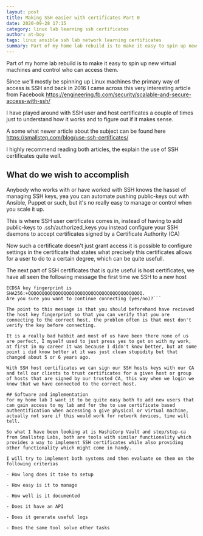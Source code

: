 ```yaml
---
layout: post
title: Making SSH easier with certificates Part 0
date: 2020-09-28 17:15
category: linux lab learning ssh certificates
author: at-boy
tags: linux ansible ssh lab network learning certificates
summary: Part of my home lab rebuild is to make it easy to spin up new virtual machines and control who can access them. Since we'll mostly be spinning up Linux machines the primary way of access is SSH and back in 2016 I came across this very interesting article from Facebook https://engineering.fb.com/security/scalable-and-secure-access-with-ssh/
---
```


Part of my home lab rebuild is to make it easy to spin up new virtual machines and control who can access them.

Since we'll mostly be spinning up Linux machines the primary way of access is SSH and back in 2016 I came across this very interesting article from Facebook https://engineering.fb.com/security/scalable-and-secure-access-with-ssh/

I have played around with SSH user and host certificates a couple of times just to understand how it works and to figure out if it makes sense.

A some what newer article about the subject can be found here https://smallstep.com/blog/use-ssh-certificates/

I highly recommend reading both articles, the explain the use of SSH certificates quite well.

## What do we wish to accomplish
Anybody who works with or have worked with SSH knows the hassel of managing SSH keys, yea you can automate pushing public-keys out with Ansible, Puppet or such, but it's no really easy to manage or control when you scale it up.

This is where SSH user certificates comes in, instead of having to add public-keys to .ssh/authorized_keys you instead configure your SSH daemons to accept certificates signed by a Certificate Authority (CA)

Now such a certificate doesn't just grant access it is possible to configure settings in the certificate that states what precisely this certificates allows for a user to do to a certain degree, which can be quite usefull.

The next part of SSH certificates that is quite useful is host certificates, we have all seen the following message the first time we SSH to a new host

```The authenticity of host 'hostname (1.2.3.4)' can't be established.
ECDSA key fingerprint is SHA256:+QQQQQQQQQQQQQQQQQQQQQQQQQQQQQQQQQQQQQQQQQQ.
Are you sure you want to continue connecting (yes/no)?```

The point to this message is that you should beforehand have recieved the host key fingerprint so that you can verify that you are connecting to the correct host, the problem often is that most don't verify the key before connecting.

It is a really bad habbit and most of us have been there none of us are perfect, I myself used to just press yes to get on with my work, at first in my career it was because I didn't know better, but at some point i did know better at it was just clean stupidity but that changed about 5 or 6 years ago.

With SSH host certificates we can sign our SSH hosts keys with our CA and tell our clients to trust certificates for a given host or group of hosts that are signed by our trusted CA, this way when we login we know that we have connected to the correct host.

## Software and implementation
For my home lab I want it to be quite easy both to add new users that can gain access to my lab and for the to use certificate based authentification when accessing a give physical or virtual machine, actually not sure if this would work for network devices, time will tell.

So what I have been looking at is HashiCorp Vault and step/step-ca from Smallstep Labs, both are tools with similar functionality which provides a way to implement SSH certificates while also providing other functionality which might come in handy.

I will try to implement both systems and then evaluate on them on the following criterias

- How long does it take to setup

- How easy is it to manage

- How well is it documented

- Does it have an API

- Does it generate useful logs

- Does the same tool solve other tasks